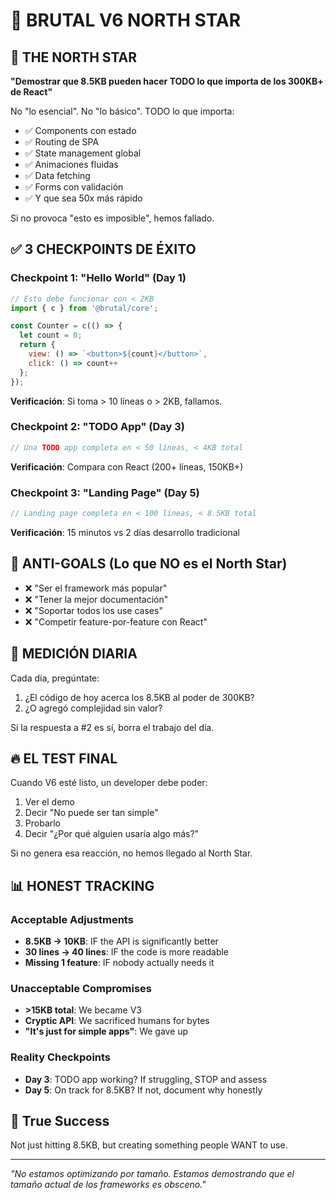 # 🌟 BRUTAL V6 NORTH STAR

## 🎯 THE NORTH STAR

**"Demostrar que 8.5KB pueden hacer TODO lo que importa de los 300KB+ de React"**

No "lo esencial". No "lo básico". TODO lo que importa:
- ✅ Components con estado
- ✅ Routing de SPA
- ✅ State management global
- ✅ Animaciones fluidas
- ✅ Data fetching
- ✅ Forms con validación
- ✅ Y que sea 50x más rápido

Si no provoca "esto es imposible", hemos fallado.

## ✅ 3 CHECKPOINTS DE ÉXITO

### Checkpoint 1: "Hello World" (Day 1)
```javascript
// Esto debe funcionar con < 2KB
import { c } from '@brutal/core';

const Counter = c(() => {
  let count = 0;
  return { 
    view: () => `<button>${count}</button>`,
    click: () => count++
  };
});
```
**Verificación**: Si toma > 10 líneas o > 2KB, fallamos.

### Checkpoint 2: "TODO App" (Day 3)
```javascript
// Una TODO app completa en < 50 líneas, < 4KB total
```
**Verificación**: Compara con React (200+ líneas, 150KB+)

### Checkpoint 3: "Landing Page" (Day 5)
```javascript
// Landing page completa en < 100 líneas, < 8.5KB total
```
**Verificación**: 15 minutos vs 2 días desarrollo tradicional

## 🚫 ANTI-GOALS (Lo que NO es el North Star)

- ❌ "Ser el framework más popular"
- ❌ "Tener la mejor documentación"
- ❌ "Soportar todos los use cases"
- ❌ "Competir feature-por-feature con React"

## 📏 MEDICIÓN DIARIA

Cada día, pregúntate:
1. ¿El código de hoy acerca los 8.5KB al poder de 300KB?
2. ¿O agregó complejidad sin valor?

Si la respuesta a #2 es sí, borra el trabajo del día.

## 🔥 EL TEST FINAL

Cuando V6 esté listo, un developer debe poder:
1. Ver el demo
2. Decir "No puede ser tan simple"
3. Probarlo
4. Decir "¿Por qué alguien usaría algo más?"

Si no genera esa reacción, no hemos llegado al North Star.

## 📊 HONEST TRACKING

### Acceptable Adjustments
- **8.5KB → 10KB**: IF the API is significantly better
- **30 lines → 40 lines**: IF the code is more readable
- **Missing 1 feature**: IF nobody actually needs it

### Unacceptable Compromises
- **>15KB total**: We became V3
- **Cryptic API**: We sacrificed humans for bytes
- **"It's just for simple apps"**: We gave up

### Reality Checkpoints
- **Day 3**: TODO app working? If struggling, STOP and assess
- **Day 5**: On track for 8.5KB? If not, document why honestly

## 🎯 True Success

Not just hitting 8.5KB, but creating something people WANT to use.

---

*"No estamos optimizando por tamaño. Estamos demostrando que el tamaño actual de los frameworks es obsceno."*